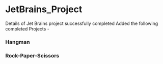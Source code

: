 # JetBrains_Project
Details of Jet Brains project successfully completed
Added the following completed Projects -

### Hangman
### Rock-Paper-Scissors
